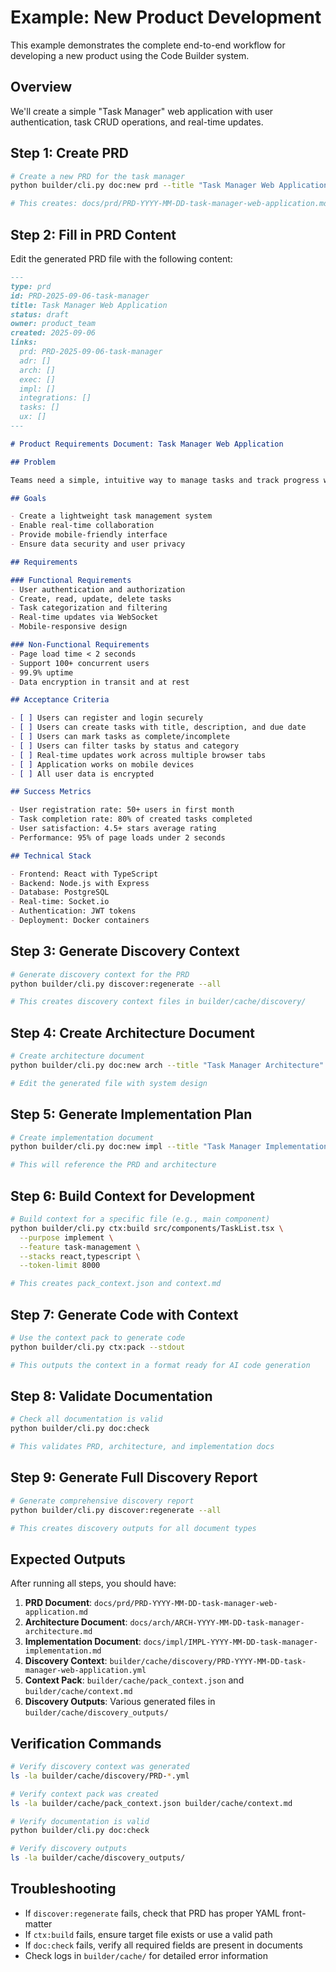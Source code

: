 # Example: New Product Development

This example demonstrates the complete end-to-end workflow for developing a new product using the Code Builder system.

## Overview

We'll create a simple "Task Manager" web application with user authentication, task CRUD operations, and real-time updates.

## Step 1: Create PRD

```bash
# Create a new PRD for the task manager
python builder/cli.py doc:new prd --title "Task Manager Web Application"

# This creates: docs/prd/PRD-YYYY-MM-DD-task-manager-web-application.md
```

## Step 2: Fill in PRD Content

Edit the generated PRD file with the following content:

```markdown
---
type: prd
id: PRD-2025-09-06-task-manager
title: Task Manager Web Application
status: draft
owner: product_team
created: 2025-09-06
links:
  prd: PRD-2025-09-06-task-manager
  adr: []
  arch: []
  exec: []
  impl: []
  integrations: []
  tasks: []
  ux: []
---

# Product Requirements Document: Task Manager Web Application

## Problem

Teams need a simple, intuitive way to manage tasks and track progress without complex project management overhead.

## Goals

- Create a lightweight task management system
- Enable real-time collaboration
- Provide mobile-friendly interface
- Ensure data security and user privacy

## Requirements

### Functional Requirements
- User authentication and authorization
- Create, read, update, delete tasks
- Task categorization and filtering
- Real-time updates via WebSocket
- Mobile-responsive design

### Non-Functional Requirements
- Page load time < 2 seconds
- Support 100+ concurrent users
- 99.9% uptime
- Data encryption in transit and at rest

## Acceptance Criteria

- [ ] Users can register and login securely
- [ ] Users can create tasks with title, description, and due date
- [ ] Users can mark tasks as complete/incomplete
- [ ] Users can filter tasks by status and category
- [ ] Real-time updates work across multiple browser tabs
- [ ] Application works on mobile devices
- [ ] All user data is encrypted

## Success Metrics

- User registration rate: 50+ users in first month
- Task completion rate: 80% of created tasks completed
- User satisfaction: 4.5+ stars average rating
- Performance: 95% of page loads under 2 seconds

## Technical Stack

- Frontend: React with TypeScript
- Backend: Node.js with Express
- Database: PostgreSQL
- Real-time: Socket.io
- Authentication: JWT tokens
- Deployment: Docker containers
```

## Step 3: Generate Discovery Context

```bash
# Generate discovery context for the PRD
python builder/cli.py discover:regenerate --all

# This creates discovery context files in builder/cache/discovery/
```

## Step 4: Create Architecture Document

```bash
# Create architecture document
python builder/cli.py doc:new arch --title "Task Manager Architecture"

# Edit the generated file with system design
```

## Step 5: Generate Implementation Plan

```bash
# Create implementation document
python builder/cli.py doc:new impl --title "Task Manager Implementation"

# This will reference the PRD and architecture
```

## Step 6: Build Context for Development

```bash
# Build context for a specific file (e.g., main component)
python builder/cli.py ctx:build src/components/TaskList.tsx \
  --purpose implement \
  --feature task-management \
  --stacks react,typescript \
  --token-limit 8000

# This creates pack_context.json and context.md
```

## Step 7: Generate Code with Context

```bash
# Use the context pack to generate code
python builder/cli.py ctx:pack --stdout

# This outputs the context in a format ready for AI code generation
```

## Step 8: Validate Documentation

```bash
# Check all documentation is valid
python builder/cli.py doc:check

# This validates PRD, architecture, and implementation docs
```

## Step 9: Generate Full Discovery Report

```bash
# Generate comprehensive discovery report
python builder/cli.py discover:regenerate --all

# This creates discovery outputs for all document types
```

## Expected Outputs

After running all steps, you should have:

1. **PRD Document**: `docs/prd/PRD-YYYY-MM-DD-task-manager-web-application.md`
2. **Architecture Document**: `docs/arch/ARCH-YYYY-MM-DD-task-manager-architecture.md`
3. **Implementation Document**: `docs/impl/IMPL-YYYY-MM-DD-task-manager-implementation.md`
4. **Discovery Context**: `builder/cache/discovery/PRD-YYYY-MM-DD-task-manager-web-application.yml`
5. **Context Pack**: `builder/cache/pack_context.json` and `builder/cache/context.md`
6. **Discovery Outputs**: Various generated files in `builder/cache/discovery_outputs/`

## Verification Commands

```bash
# Verify discovery context was generated
ls -la builder/cache/discovery/PRD-*.yml

# Verify context pack was created
ls -la builder/cache/pack_context.json builder/cache/context.md

# Verify documentation is valid
python builder/cli.py doc:check

# Verify discovery outputs
ls -la builder/cache/discovery_outputs/
```

## Troubleshooting

- If `discover:regenerate` fails, check that PRD has proper YAML front-matter
- If `ctx:build` fails, ensure target file exists or use a valid path
- If `doc:check` fails, verify all required fields are present in documents
- Check logs in `builder/cache/` for detailed error information
